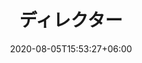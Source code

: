 ---
title:  "ディレクター"
date:   2020-08-05T15:53:27+06:00
draft: false
description: "This is event description"
weight: 4
---